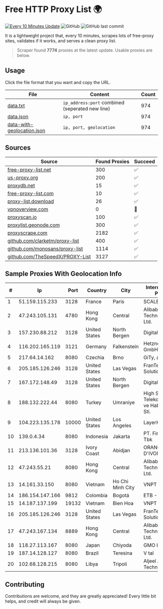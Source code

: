 
# Free HTTP Proxy List 🌍

[![Every 10 Minutes Update](https://github.com/mertguvencli/http-proxy-list/actions/workflows/main.yml/badge.svg?branch=main)](https://github.com/mertguvencli/http-proxy-list/actions/workflows/main.yml)
![GitHub](https://img.shields.io/github/license/mertguvencli/http-proxy-list)
![GitHub last commit](https://img.shields.io/github/last-commit/mertguvencli/http-proxy-list)

It is a lightweight project that, every 10 minutes, scrapes lots of free-proxy sites, validates if it works, and serves a clean proxy list.


> Scraper found **7774** proxies at the latest update. Usable proxies are below.

## Usage

Click the file format that you want and copy the URL.


|File|Content|Count|
|----|-------|-----|
|[data.txt](https://raw.githubusercontent.com/mertguvencli/http-proxy-list/main/proxy-list/data.txt)|`ip_address:port` combined (seperated new line)|974|
|[data.json](https://raw.githubusercontent.com/mertguvencli/http-proxy-list/main/proxy-list/data.json)|`ip, port`|974|
|[data-with-geolocation.json](https://raw.githubusercontent.com/mertguvencli/http-proxy-list/main/proxy-list/data-with-geolocation.json)|`ip, port, geolocation`|974|

## Sources

|Source|Found Proxies|Succeed|
|------|-------------|-------|
|[free-proxy-list.net](https://free-proxy-list.net)|300|✅|
|[us-proxy.org](https://www.us-proxy.org)|200|✅|
|[proxydb.net](http://proxydb.net)|15|✅|
|[free-proxy-list.com](https://free-proxy-list.com/?page=&port=&type%5B%5D=http&type%5B%5D=https&up_time=0&search=Search)|10|✅|
|[proxy-list.download](https://www.proxy-list.download/HTTP)|26|✅|
|[vpnoverview.com](https://vpnoverview.com/privacy/anonymous-browsing/free-proxy-servers)|0|🚫|
|[proxyscan.io](https://www.proxyscan.io)|100|✅|
|[proxylist.geonode.com](https://proxylist.geonode.com/api/proxy-list?limit=300&page=1&sort_by=lastChecked&sort_type=desc&protocols=http,https)|300|✅|
|[proxyscrape.com](https://api.proxyscrape.com/v2/?request=displayproxies&protocol=http&timeout=10000&country=all&ssl=all&anonymity=all)|2182|✅|
|[github.com/clarketm/proxy-list](https://raw.githubusercontent.com/clarketm/proxy-list/master/proxy-list-raw.txt)|400|✅|
|[github.com/monosans/proxy-list](https://raw.githubusercontent.com/monosans/proxy-list/main/proxies/http.txt)|1114|✅|
|[github.com/TheSpeedX/PROXY-List](https://raw.githubusercontent.com/TheSpeedX/PROXY-List/master/http.txt)|3127|✅|


## Sample Proxies With Geolocation Info

|#|Ip|Port|Country|City|Internet Service Provider|
|-|--|----|-------|----|-------------------------|
|1|51.159.115.233|3128|France|Paris|SCALEWAY|
|2|47.243.105.131|4780|Hong Kong|Central|Alibaba (US) Technology Co., Ltd.|
|3|157.230.88.212|3128|United States|North Bergen|DigitalOcean, LLC|
|4|116.202.165.119|3121|Germany|Falkenstein|Hetzner Online GmbH|
|5|217.64.14.162|8080|Czechia|Brno|GiTy, a.s.|
|6|205.185.126.246|3128|United States|Las Vegas|FranTech Solutions|
|7|167.172.148.49|3128|United States|North Bergen|DigitalOcean, LLC|
|8|188.132.222.44|8080|Turkey|Umraniye|High Speed Telekomunikasyon ve Hab. Hiz. Ltd. Sti.|
|9|104.223.135.178|10000|United States|Los Angeles|LayerHost|
|10|139.0.4.34|8080|Indonesia|Jakarta|PT. First Media, Tbk|
|11|213.136.101.36|3128|Ivory Coast|Abidjan|ORANGE COTE D'IVOIRE|
|12|47.243.55.21|8080|Hong Kong|Central|Alibaba (US) Technology Co., Ltd.|
|13|14.161.33.150|8080|Vietnam|Ho Chi Minh City|VNPT|
|14|186.154.147.166|9812|Colombia|Bogotá|ETB - Colombia|
|15|14.187.137.199|19132|Vietnam|Bien Hoa|VNPT|
|16|205.185.126.246|3128|United States|Las Vegas|FranTech Solutions|
|17|47.243.167.134|8889|Hong Kong|Central|Alibaba (US) Technology Co., Ltd.|
|18|118.27.113.167|8080|Japan|Chiyoda|GMO Internet, Inc.|
|19|187.14.128.127|8080|Brazil|Teresina|V tal|
|20|102.68.128.215|8080|Libya|Tripoli|Aljeel Aljadeed For Technology|



## Contributing

Contributions are welcome, and they are greatly appreciated! Every
little bit helps, and credit will always be given.

